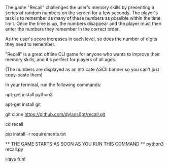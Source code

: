 The game "Recall" challenges the user's memory 
skills by presenting a series of random numbers on the screen for a few 
seconds. The player's task is to remember as many of these 
numbers as 
possible within the time limit. Once the time is up, the numbers disappear 
and the player must then enter the numbers they remember in the correct 
order.

As the user's score increases in each level, so does the number of digits 
they need to remember.

"Recall" is a great offline CLI game for anyone who wants to improve their 
memory skills, and it's perfect for players of all ages.

(The numbers are displayed as an intricate ASCII banner so you can't just copy-paste them)

In your terminal, run the following commands:

apt-get install python3

apt-get install git

git clone https://github.com/dylans0gt/recall.git

cd recall

pip install -r requirements.txt

** THE GAME STARTS AS SOON AS YOU RUN THIS COMMAND **
python3 recall.py

Have fun!
